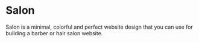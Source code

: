 # Salon
Salon is a minimal, colorful and perfect website design that you can use for building a barber or hair salon website.
